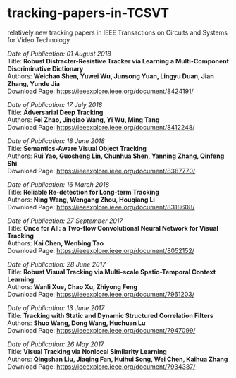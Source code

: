 # tracking-papers-in-TCSVT
relatively new tracking papers in IEEE Transactions on Circuits and Systems for Video Technology

*Date of Publication: 01 August 2018*  
Title: **Robust Distracter-Resistive Tracker via Learning a Multi-Component Discriminative Dictionary**  
Authors: **Weichao Shen, Yuwei Wu, Junsong Yuan, Lingyu Duan, Jian Zhang, Yunde Jia**  
Download Page: https://ieeexplore.ieee.org/document/8424191/

*Date of Publication: 17 July 2018*  
Title: **Adversarial Deep Tracking**  
Authors: **Fei Zhao, Jinqiao Wang, Yi Wu, Ming Tang**  
Download Page: https://ieeexplore.ieee.org/document/8412248/

*Date of Publication: 18 June 2018*  
Title: **Semantics-Aware Visual Object Tracking**  
Authors: **Rui Yao, Guosheng Lin, Chunhua Shen, Yanning Zhang, Qinfeng Shi**  
Download Page: https://ieeexplore.ieee.org/document/8387770/

*Date of Publication: 16 March 2018*  
Title: **Reliable Re-detection for Long-term Tracking**  
Authors: **Ning Wang, Wengang Zhou, Houqiang Li**  
Download Page: https://ieeexplore.ieee.org/document/8318608/

*Date of Publication: 27 September 2017*  
Title: **Once for All: a Two-flow Convolutional Neural Network for Visual Tracking**  
Authors: **Kai Chen, Wenbing Tao**  
Download Page: https://ieeexplore.ieee.org/document/8052152/

*Date of Publication: 28 June 2017*  
Title: **Robust Visual Tracking via Multi-scale Spatio-Temporal Context Learning**  
Authors: **Wanli Xue, Chao Xu, Zhiyong Feng**  
Download Page: https://ieeexplore.ieee.org/document/7961203/

*Date of Publication: 13 June 2017*  
Title: **Tracking with Static and Dynamic Structured Correlation Filters**  
Authors: **Shuo Wang, Dong Wang, Huchuan Lu**  
Download Page: https://ieeexplore.ieee.org/document/7947099/

*Date of Publication: 26 May 2017*  
Title: **Visual Tracking via Nonlocal Similarity Learning**  
Authors: **Qingshan Liu, Jiaqing Fan, Huihui Song, Wei Chen, Kaihua Zhang**  
Download Page: https://ieeexplore.ieee.org/document/7934387/
